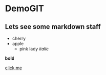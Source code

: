 # DemoGIT
## Lets see some markdown staff
 - cherry
 - apple
   - pink lady
_italic_

__bold__

[click me](https://dir.bg)
